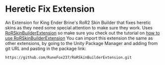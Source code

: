 # Heretic Fix Extension

An Extension for King Ender Brine's RoR2 Skin Builder that fixes heretic skins as they need some special attention to make sure they work.
Uses [RoRSkinBuilderExtension](https://github.com/RuneFox237/RoRSkinBuilderExtension) so make sure you check out the tutorial on [how to use RoRSkinBuilderExtension](https://github.com/RuneFox237/RoRSkinBuilderExtension/wiki/Using-the-Skin-Builder-Extension)
You can import this extension the same as other extensions, by going to the Unity Package Manager and adding from git URL and pasting in the package link:

`https://github.com/RuneFox237/RoRSkinBuilderExtension.git`